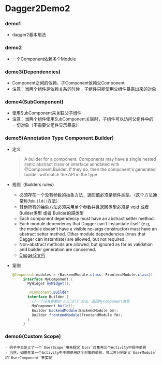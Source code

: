 # Dagger2Demo2
### demo1
- dagger2基本用法
### demo2
- 一个Component依赖多个Module
### demo3(Dependencies)
- Component之间的依赖，子Component依赖父Component
- 注意：当两个组件是依赖关系的时候，子组件只能使用父组件暴露出来的对象
### demo4(SubComponent)
- 使用SubComponent来关联父子组件
- 注意：当两个组件使用SubComponent关联时，子组件可以访问父组件中的一切对象（不需要父组件显示暴露）
### demo5(Annotation Type Component.Builder)
- 定义
    > A builder for a component. Components may have a single nested static abstract class or interface annotated with @Component.Builder. If they do, then the component's generated builder will match the API in the type.
- 规则（Builders rules）
    - 必须存在一个没有参数的抽象方法，返回值必须是组件类型。（这个方法通常称为`build()`方法）
    - 其他所有的抽象方法必须采用单个参数并且返回类型必须是 void 或者 Builder类型 或者 Builder的超类型
    - Each component dependency must have an abstract setter method.
    - Each module dependency that Dagger can't instantiate itself (e.g, the module doesn't have a visible no-args constructor) must have an abstract setter method. Other module dependencies (ones that Dagger can instantiate) are allowed, but not required.
    - Non-abstract methods are allowed, but ignored as far as validation and builder generation are concerned.
    - [Dagger2文档]("https://google.github.io/dagger/api/latest/")
- 案例

    ```java
    @Component(modules = {BackendModule.class, FrontendModule.class})
         interface MyComponent {
           MyWidget myWidget();

            @Component.Builder
           interface Builder {
             //一个没有参数的`build()`方法，返回MyComponent类型
             MyComponent build();
             Builder backendModule(BackendModule bm);
             Builder frontendModule(FrontendModule fm);
           }
         }
    ```

### demo6(Custom Scope)
    - 例子中自定义了一个`UserScope`用来规定`User`对象再三个Activity中保持单例
    - 当然，如果在某一个Activity中不想使用这个对象的单例，可以再分别定义`UserModule`和`UserComponent`来实现